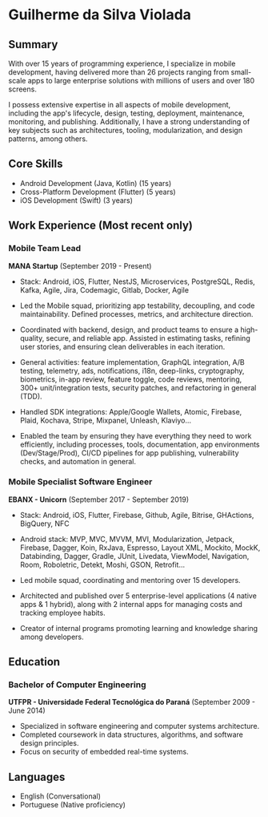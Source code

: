 # Guilherme da Silva Violada

## Summary

With over 15 years of programming experience, I specialize in mobile development, having delivered more than 26 projects ranging from small-scale apps to large enterprise solutions with millions of users and over 180 screens.

I possess extensive expertise in all aspects of mobile development, including the app's lifecycle, design, testing, deployment, maintenance, monitoring, and publishing. Additionally, I have a strong understanding of key subjects such as architectures, tooling, modularization, and design patterns, among others.

## Core Skills

- Android Development (Java, Kotlin) (15 years)
- Cross-Platform Development (Flutter) (5 years)
- iOS Development (Swift) (3 years)

## Work Experience (Most recent only)

### Mobile Team Lead

**MANA Startup** (September 2019 - Present)

- Stack: Android, iOS, Flutter, NestJS, Microservices, PostgreSQL, Redis, Kafka, Agile, Jira, Codemagic, Gitlab, Docker, Agile

- Led the Mobile squad, prioritizing app testability, decoupling, and code maintainability. Defined processes, metrics, and architecture direction.
- Coordinated with backend, design, and product teams to ensure a high-quality, secure, and reliable app. Assisted in estimating tasks, refining user stories, and ensuring clean deliverables in each iteration.
- General activities: feature implementation, GraphQL integration, A/B testing, telemetry, ads, notifications, i18n, deep-links, cryptography, biometrics, in-app review, feature toggle, code reviews, mentoring, 300+ unit/integration tests, security patches, and refactoring in general (TDD).
- Handled SDK integrations: Apple/Google Wallets, Atomic, Firebase, Plaid, Kochava, Stripe, Mixpanel, Unleash, Klaviyo...
- Enabled the team by ensuring they have everything they need to work efficiently, including processes, tools, documentation, app environments (Dev/Stage/Prod), CI/CD pipelines for app publishing, vulnerability checks, and automation in general.

### Mobile Specialist Software Engineer

**EBANX - Unicorn** (September 2017 - September 2019)

- Stack: Android, iOS, Flutter, Firebase, Github, Agile, Bitrise, GHActions, BigQuery, NFC
- Android stack: MVP, MVC, MVVM, MVI, Modularization, Jetpack, Firebase, Dagger, Koin, RxJava, Espresso, Layout XML, Mockito, MockK, Databinding, Dagger, Gradle, JUnit, Livedata, ViewModel, Navigation, Room, Roboletric, Detekt, Moshi, GSON, Retrofit...

- Led mobile squad, coordinating and mentoring over 15 developers.
- Architected and published over 5 enterprise-level applications (4 native apps & 1 hybrid), along with 2 internal apps for managing costs and tracking employee habits.
- Creator of internal programs promoting learning and knowledge sharing among developers.

## Education

### Bachelor of Computer Engineering

**UTFPR - Universidade Federal Tecnológica do Paraná** (September 2009 - June 2014)

- Specialized in software engineering and computer systems architecture.
- Completed coursework in data structures, algorithms, and software design principles.
- Focus on security of embedded real-time systems.

## Languages

- English (Conversational)
- Portuguese (Native proficiency)
